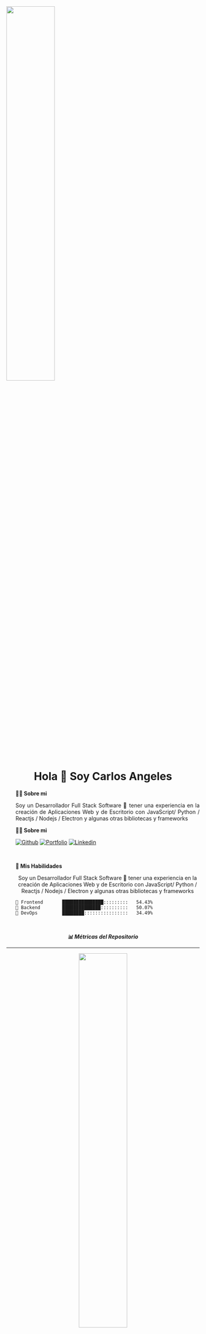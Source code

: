 <img height="50%" width="auto" src ="https://github.com/halfrost/halfrost/blob/master/icons/header_1.png?raw=true">

<h1 align ="center" style="top:'100px'"> Hola 👋 Soy Carlos Angeles </h1>

<div align = "left">
    <ul>
        <strong> 👨‍💻 Sobre mi </strong>
        <p align='justify'>
            Soy un Desarrollador Full Stack Software 🚀 tener una experiencia en la creación de Aplicaciones Web y de Escritorio con JavaScript/ Python / Reactjs / Nodejs / Electron y algunas otras bibliotecas y frameworks
        </p>
    </ul>
    <ul>
        <strong> 👨‍💻 Sobre mi </strong>
        <p align='center'>

[![Github](https://img.shields.io/badge/-Github-000?style=flat&logo=Github&logoColor=white)](https://github.com/zjayers)
[![Portfolio](https://img.shields.io/badge/-Portfolio-red?style=flat&logo=appveyor&logoColor=white)](https://zachayers.io)
[![Linkedin](https://img.shields.io/badge/-LinkedIn-blue?style=flat&logo=Linkedin&logoColor=white)](https://www.linkedin.com/in/zjayers/)			
        </p>
    </ul>
    <br/>
	<ul>
        <strong> 💪 Mis Habilidades </strong>
        <p align='center'>
            Soy un Desarrollador Full Stack Software 🚀 tener una experiencia en la creación de Aplicaciones Web y de Escritorio con JavaScript/ Python / Reactjs / Nodejs / Electron y algunas otras bibliotecas y frameworks
        </p>
    </ul>
    <ul>
        
```text
🎨 Frontend       ███████████████:::::::::   54.43%
🔌 Backend        ██████████████::::::::::   50.07%
🔩 DevOps         ████████::::::::::::::::   34.49%
```

</div>

<br/>
<p align="center">
    <i>
        <b> 📊 Métricas del Repositorio </b>
    </i>
</p>
<hr/>
<p align="center">
	<img height="50%" width="auto" src ="https://github-readme-stats.vercel.app/api?username=cyberlas&show_icons=true&count_private=true&theme=darcula&hide_border=true&bg_color=00000000&locale=es">
	<img height="50%" width="auto" src ="https://github-readme-stats.vercel.app/api/top-langs/?username=cyberlas&layout=compact&hide_border=true&theme=darcula&bg_color=00000000&langs_count=10&locale=es">
	<img src ="https://github-readme-streak-stats.herokuapp.com?user=cyberlas&theme=darcula&hide_border=true&background=FFFFFF00&locale=es">
</p>
